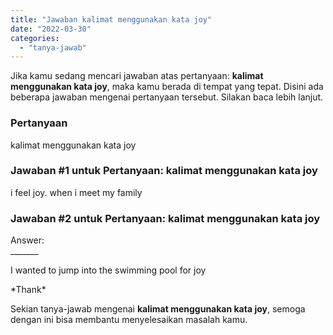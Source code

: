 ```yaml
---
title: "Jawaban kalimat menggunakan kata joy"
date: "2022-03-30"
categories: 
  - "tanya-jawab"
---
```


Jika kamu sedang mencari jawaban atas pertanyaan: **kalimat menggunakan kata joy**, maka kamu berada di tempat yang tepat. Disini ada beberapa jawaban mengenai pertanyaan tersebut. Silakan baca lebih lanjut.

### Pertanyaan

kalimat menggunakan kata joy

### Jawaban #1 untuk Pertanyaan: kalimat menggunakan kata joy

i feel joy. when i meet my family

### Jawaban #2 untuk Pertanyaan: kalimat menggunakan kata joy

Answer:  
\_\_\_\_\_\_\_  
  
I wanted to jump into the swimming pool for joy  
  
\*Thank\*  
  

Sekian tanya-jawab mengenai **kalimat menggunakan kata joy**, semoga dengan ini bisa membantu menyelesaikan masalah kamu.
